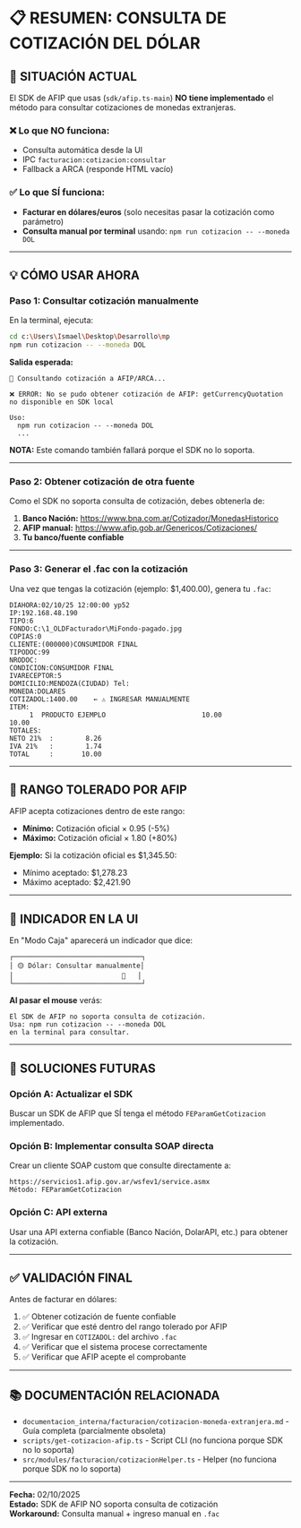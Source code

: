 # 📋 RESUMEN: CONSULTA DE COTIZACIÓN DEL DÓLAR

## 🚨 **SITUACIÓN ACTUAL**

El SDK de AFIP que usas (`sdk/afip.ts-main`) **NO tiene implementado** el método para consultar cotizaciones de monedas extranjeras.

### ❌ **Lo que NO funciona:**
- Consulta automática desde la UI
- IPC `facturacion:cotizacion:consultar` 
- Fallback a ARCA (responde HTML vacío)

### ✅ **Lo que SÍ funciona:**
- **Facturar en dólares/euros** (solo necesitas pasar la cotización como parámetro)
- **Consulta manual por terminal** usando: `npm run cotizacion -- --moneda DOL`

---

## 💡 **CÓMO USAR AHORA**

### **Paso 1: Consultar cotización manualmente**

En la terminal, ejecuta:

```bash
cd c:\Users\Ismael\Desktop\Desarrollo\mp
npm run cotizacion -- --moneda DOL
```

**Salida esperada:**
```
🔄 Consultando cotización a AFIP/ARCA...

❌ ERROR: No se pudo obtener cotización de AFIP: getCurrencyQuotation no disponible en SDK local

Uso:
  npm run cotizacion -- --moneda DOL
  ...
```

**NOTA:** Este comando también fallará porque el SDK no lo soporta.

---

### **Paso 2: Obtener cotización de otra fuente**

Como el SDK no soporta consulta de cotización, debes obtenerla de:

1. **Banco Nación:** https://www.bna.com.ar/Cotizador/MonedasHistorico
2. **AFIP manual:** https://www.afip.gob.ar/Genericos/Cotizaciones/
3. **Tu banco/fuente confiable**

---

### **Paso 3: Generar el .fac con la cotización**

Una vez que tengas la cotización (ejemplo: $1,400.00), genera tu `.fac`:

```
DIAHORA:02/10/25 12:00:00 yp52
IP:192.168.48.190
TIPO:6
FONDO:C:\1_OLDFacturador\MiFondo-pagado.jpg
COPIAS:0
CLIENTE:(000000)CONSUMIDOR FINAL
TIPODOC:99
NRODOC:
CONDICION:CONSUMIDOR FINAL
IVARECEPTOR:5
DOMICILIO:MENDOZA(CIUDAD) Tel:
MONEDA:DOLARES
COTIZADOL:1400.00    ← ⚠️ INGRESAR MANUALMENTE
ITEM:
     1  PRODUCTO EJEMPLO                        10.00                  10.00
TOTALES:
NETO 21%  :        8.26
IVA 21%   :        1.74
TOTAL     :       10.00
```

---

## 🎯 **RANGO TOLERADO POR AFIP**

AFIP acepta cotizaciones dentro de este rango:

- **Mínimo:** Cotización oficial × 0.95 (-5%)
- **Máximo:** Cotización oficial × 1.80 (+80%)

**Ejemplo:** Si la cotización oficial es $1,345.50:
- Mínimo aceptado: $1,278.23
- Máximo aceptado: $2,421.90

---

## 📍 **INDICADOR EN LA UI**

En "Modo Caja" aparecerá un indicador que dice:

```
┌────────────────────────────────┐
│ 🟡 Dólar: Consultar manualmente│
│                           🔄   │
└────────────────────────────────┘
```

**Al pasar el mouse** verás:
```
El SDK de AFIP no soporta consulta de cotización.
Usa: npm run cotizacion -- --moneda DOL
en la terminal para consultar.
```

---

## 🔧 **SOLUCIONES FUTURAS**

### **Opción A: Actualizar el SDK**
Buscar un SDK de AFIP que SÍ tenga el método `FEParamGetCotizacion` implementado.

### **Opción B: Implementar consulta SOAP directa**
Crear un cliente SOAP custom que consulte directamente a:
```
https://servicios1.afip.gov.ar/wsfev1/service.asmx
Método: FEParamGetCotizacion
```

### **Opción C: API externa**
Usar una API externa confiable (Banco Nación, DolarAPI, etc.) para obtener la cotización.

---

## ✅ **VALIDACIÓN FINAL**

Antes de facturar en dólares:

1. ✅ Obtener cotización de fuente confiable
2. ✅ Verificar que esté dentro del rango tolerado por AFIP
3. ✅ Ingresar en `COTIZADOL:` del archivo `.fac`
4. ✅ Verificar que el sistema procese correctamente
5. ✅ Verificar que AFIP acepte el comprobante

---

## 📚 **DOCUMENTACIÓN RELACIONADA**

- `documentacion_interna/facturacion/cotizacion-moneda-extranjera.md` - Guía completa (parcialmente obsoleta)
- `scripts/get-cotizacion-afip.ts` - Script CLI (no funciona porque SDK no lo soporta)
- `src/modules/facturacion/cotizacionHelper.ts` - Helper (no funciona porque SDK no lo soporta)

---

**Fecha:** 02/10/2025  
**Estado:** SDK de AFIP NO soporta consulta de cotización  
**Workaround:** Consulta manual + ingreso manual en `.fac`

